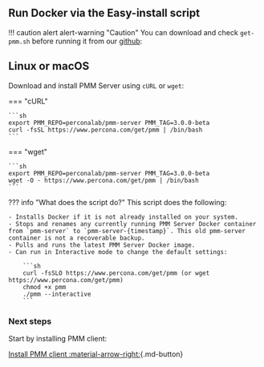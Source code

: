## Run Docker via the Easy-install script

!!! caution alert alert-warning "Caution"
    You can download and check `get-pmm.sh` before running it from our [github]:

## Linux or macOS

Download and install PMM Server using `cURL` or `wget`:

=== "cURL"

    ```sh
    export PMM_REPO=perconalab/pmm-server PMM_TAG=3.0.0-beta
    curl -fsSL https://www.percona.com/get/pmm | /bin/bash
    ```

=== "wget"

    ```sh
    export PMM_REPO=perconalab/pmm-server PMM_TAG=3.0.0-beta
    wget -O - https://www.percona.com/get/pmm | /bin/bash
    ```


??? info "What does the script do?"
     This script does the following:

    - Installs Docker if it is not already installed on your system.
    - Stops and renames any currently running PMM Server Docker container from `pmm-server` to `pmm-server-{timestamp}`. This old pmm-server container is not a recoverable backup.
    - Pulls and runs the latest PMM Server Docker image.
    - Can run in Interactive mode to change the default settings:

        ```sh
        curl -fsSLO https://www.percona.com/get/pmm (or wget https://www.percona.com/get/pmm)
        chmod +x pmm
        ./pmm --interactive
        ```

[github]: https://github.com/percona/pmm/blob/v3/get-pmm.sh

### Next steps

Start by installing PMM client:

[Install PMM client :material-arrow-right:](../../../install-pmm-client/index.md){.md-button}
